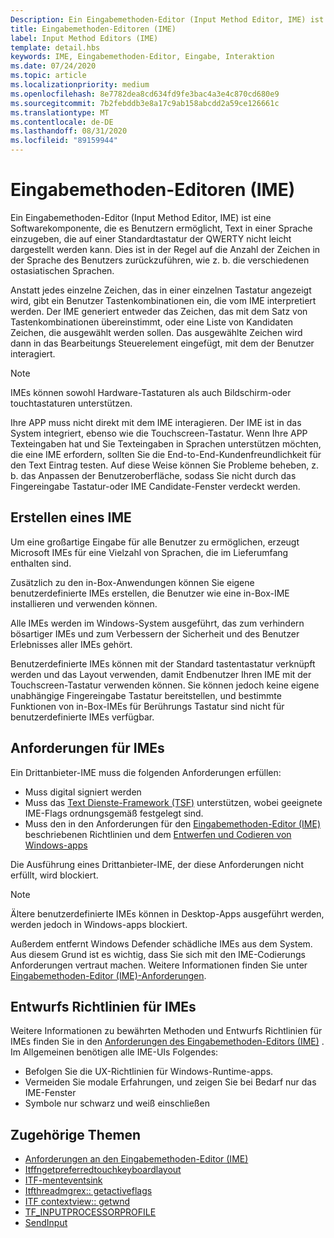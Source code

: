 ```yaml
---
Description: Ein Eingabemethoden-Editor (Input Method Editor, IME) ist eine Softwarekomponente, die es Benutzern ermöglicht, Text in einer Sprache einzugeben, die auf einer Standardtastatur der QWERTY nicht leicht dargestellt werden kann.
title: Eingabemethoden-Editoren (IME)
label: Input Method Editors (IME)
template: detail.hbs
keywords: IME, Eingabemethoden-Editor, Eingabe, Interaktion
ms.date: 07/24/2020
ms.topic: article
ms.localizationpriority: medium
ms.openlocfilehash: 8e7782dea8cd634fd9fe3bac4a3e4c870cd680e9
ms.sourcegitcommit: 7b2febddb3e8a17c9ab158abcdd2a59ce126661c
ms.translationtype: MT
ms.contentlocale: de-DE
ms.lasthandoff: 08/31/2020
ms.locfileid: "89159944"
---
```

# <a name="input-method-editors-ime"></a>Eingabemethoden-Editoren (IME)

Ein Eingabemethoden-Editor (Input Method Editor, IME) ist eine Softwarekomponente, die es Benutzern ermöglicht, Text in einer Sprache einzugeben, die auf einer Standardtastatur der QWERTY nicht leicht dargestellt werden kann. Dies ist in der Regel auf die Anzahl der Zeichen in der Sprache des Benutzers zurückzuführen, wie z. b. die verschiedenen ostasiatischen Sprachen.

Anstatt jedes einzelne Zeichen, das in einer einzelnen Tastatur angezeigt wird, gibt ein Benutzer Tastenkombinationen ein, die vom IME interpretiert werden. Der IME generiert entweder das Zeichen, das mit dem Satz von Tastenkombinationen übereinstimmt, oder eine Liste von Kandidaten Zeichen, die ausgewählt werden sollen. Das ausgewählte Zeichen wird dann in das Bearbeitungs Steuerelement eingefügt, mit dem der Benutzer interagiert.

> [!NOTE]
> IMEs können sowohl Hardware-Tastaturen als auch Bildschirm-oder touchtastaturen unterstützen.

Ihre APP muss nicht direkt mit dem IME interagieren. Der IME ist in das System integriert, ebenso wie die Touchscreen-Tastatur. Wenn Ihre APP Texteingaben hat und Sie Texteingaben in Sprachen unterstützen möchten, die eine IME erfordern, sollten Sie die End-to-End-Kundenfreundlichkeit für den Text Eintrag testen. Auf diese Weise können Sie Probleme beheben, z. b. das Anpassen der Benutzeroberfläche, sodass Sie nicht durch das Fingereingabe Tastatur-oder IME Candidate-Fenster verdeckt werden.

## <a name="creating-an-ime"></a>Erstellen eines IME

Um eine großartige Eingabe für alle Benutzer zu ermöglichen, erzeugt Microsoft IMEs für eine Vielzahl von Sprachen, die im Lieferumfang enthalten sind.

Zusätzlich zu den in-Box-Anwendungen können Sie eigene benutzerdefinierte IMEs erstellen, die Benutzer wie eine in-Box-IME installieren und verwenden können.

Alle IMEs werden im Windows-System ausgeführt, das zum verhindern bösartiger IMEs und zum Verbessern der Sicherheit und des Benutzer Erlebnisses aller IMEs gehört.

Benutzerdefinierte IMEs können mit der Standard tastentastatur verknüpft werden und das Layout verwenden, damit Endbenutzer Ihren IME mit der Touchscreen-Tastatur verwenden können. Sie können jedoch keine eigene unabhängige Fingereingabe Tastatur bereitstellen, und bestimmte Funktionen von in-Box-IMEs für Berührungs Tastatur sind nicht für benutzerdefinierte IMEs verfügbar.

## <a name="requirements-for-imes"></a>Anforderungen für IMEs

Ein Drittanbieter-IME muss die folgenden Anforderungen erfüllen:

- Muss digital signiert werden
- Muss das [Text Dienste-Framework (TSF)](/windows/win32/tsf/text-services-framework) unterstützen, wobei geeignete IME-Flags ordnungsgemäß festgelegt sind.
- Muss den in den Anforderungen für den [Eingabemethoden-Editor (IME)](input-method-editor-requirements.md) beschriebenen Richtlinien und dem [Entwerfen und Codieren von Windows-apps](../index.md)

Die Ausführung eines Drittanbieter-IME, der diese Anforderungen nicht erfüllt, wird blockiert.

> [!NOTE]
> Ältere benutzerdefinierte IMEs können in Desktop-Apps ausgeführt werden, werden jedoch in Windows-apps blockiert.

Außerdem entfernt Windows Defender schädliche IMEs aus dem System. Aus diesem Grund ist es wichtig, dass Sie sich mit den IME-Codierungs Anforderungen vertraut machen. Weitere Informationen finden Sie unter [Eingabemethoden-Editor (IME)-Anforderungen](input-method-editor-requirements.md).

## <a name="design-guidelines-for-imes"></a>Entwurfs Richtlinien für IMEs

Weitere Informationen zu bewährten Methoden und Entwurfs Richtlinien für IMEs finden Sie in den [Anforderungen des Eingabemethoden-Editors (IME)](input-method-editor-requirements.md) . Im Allgemeinen benötigen alle IME-UIs Folgendes:

- Befolgen Sie die UX-Richtlinien für Windows-Runtime-apps.
- Vermeiden Sie modale Erfahrungen, und zeigen Sie bei Bedarf nur das IME-Fenster
- Symbole nur schwarz und weiß einschließen

## <a name="related-topics"></a>Zugehörige Themen

- [Anforderungen an den Eingabemethoden-Editor (IME)](input-method-editor-requirements.md)
- [Itffngetpreferredtouchkeyboardlayout](/windows/win32/api/ctffunc/nn-ctffunc-itffngetpreferredtouchkeyboardlayout)
- [ITF-menteventsink](/windows/win32/api/msctf/nn-msctf-itfcompartmenteventsink)
- [Itfthreadmgrex:: getactiveflags](/windows/win32/api/msctf/nf-msctf-itfthreadmgrex-getactiveflags)
- [ITF contextview:: getwnd](/windows/win32/api/msctf/nf-msctf-itfcontextview-getwnd)
- [TF_INPUTPROCESSORPROFILE](/windows/win32/api/msctf/ns-msctf-tf_inputprocessorprofile)
- [SendInput](/windows/win32/api/winuser/nf-winuser-sendinput)